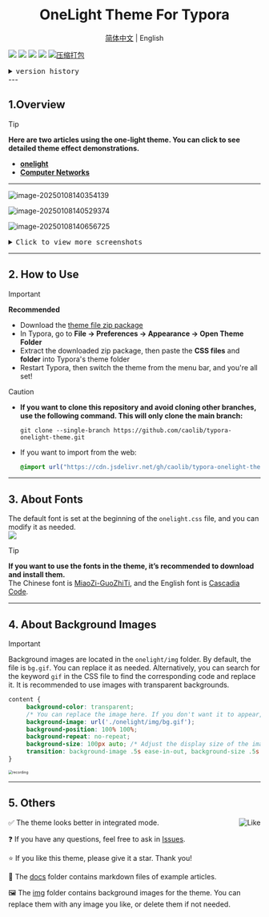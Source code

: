 <h1 align='center'>OneLight Theme For Typora</h1>

<div align="center">
    <a href='https://github.com/caolib/typora-onelight-theme'>简体中文</a>
    |
    English
</div>



![](https://img.shields.io/github/downloads/caolib/typora-onelight-theme/total?labelColor=black&color=blue)
[![](https://img.shields.io/github/v/release/caolib/typora-onelight-theme?labelColor=black&color=red)](https://github.com/caolib/typora-onelight-theme/releases)
[![](https://img.shields.io/github/last-commit/caolib/typora-onelight-theme?labelColor=black&color=blue)](https://github.com/caolib/typora-onelight-theme/activity)
[![](https://api.netlify.com/api/v1/badges/6ca72e1b-7dc6-4d51-8542-e07bf9ad0a88/deploy-status)](https://typora-theme.netlify.app)
[![压缩打包](https://github.com/caolib/typora-onelight-theme/actions/workflows/css-compress.yml/badge.svg)](https://github.com/caolib/typora-onelight-theme/actions/workflows/css-compress.yml)

<details><summary><kbd>version history</summary></kbd>
  <img src="https://img.shields.io/github/downloads/caolib/typora-onelight-theme/v1.4.0/total"></br>
  <img src="https://img.shields.io/github/downloads/caolib/typora-onelight-theme/v1.3.0/total"></br>
  <img src="https://img.shields.io/github/downloads/caolib/typora-onelight-theme/v1.2.4/total"></br>
  <img src="https://img.shields.io/github/downloads/caolib/typora-onelight-theme/v1.2.3/total"></br>
  <img src="https://img.shields.io/github/downloads/caolib/typora-onelight-theme/v1.2.0/total"></br>
  <img src="https://img.shields.io/github/downloads/caolib/typora-onelight-theme/v0.2.4/total"></br>
  <img src="https://img.shields.io/github/downloads/caolib/typora-onelight-theme/v0.2.3/total"></br>
  <img src="https://img.shields.io/github/downloads/caolib/typora-onelight-theme/v0.2.2/total"/></br>
  <img src="https://img.shields.io/github/downloads/caolib/typora-onelight-theme/v0.2.1/total"/></br>
  <img src="https://img.shields.io/github/downloads/caolib/typora-onelight-theme/v0.1.0/total"/></br>
  <img src="https://img.shields.io/github/downloads/caolib/typora-onelight-theme/v0.0.6/total"/></br>
  <img src="https://img.shields.io/github/downloads/caolib/typora-onelight-theme/v0.0.5/total"/></br>
</details>
---

## **1.Overview**


> [!tip]  
> **Here are two articles using the one-light theme. You can click to see detailed theme effect demonstrations.**  
>  
> - **[onelight](https://bin-sites.pages.dev/onelight)**  
> - **[Computer Networks](https://bin-sites.pages.dev/net/计算机网络)**  

---

![image-20250108140354139](https://s2.loli.net/2025/01/08/fNQF1ZCOgGydEUL.png)

![image-20250108140529374](https://s2.loli.net/2025/01/08/aMkKwdmVuTCtW4G.png)

![image-20250108140656725](https://s2.loli.net/2025/01/08/TyJutRejBLX3xGW.png)

<details><summary><kbd>Click to view more screenshots</summary></kbd>  
  <img src="https://s2.loli.net/2025/01/08/Ir1mgZCto4YS6lj.png"></br>  
  <img src="https://s2.loli.net/2025/01/08/ugxkC5UyvqGw6iP.png"></br>  
  <img src="https://s2.loli.net/2025/01/08/cAgBOqFoCMYE8S6.png"></br>  
	Integrated mode menu interface  
  <img src="https://s2.loli.net/2025/01/08/QF2UA9zPOW5X6ji.png"></br>  
</details>  

---

## **2. How to Use**  

> [!important]  
>  
> **Recommended**  
>  
> - Download the [theme file zip package](https://github.com/caolib/typora-onelight-theme/releases)  
> - In Typora, go to **File → Preferences → Appearance → Open Theme Folder**  
> - Extract the downloaded zip package, then paste the **CSS files** and **folder** into Typora's theme folder  
> - Restart Typora, then switch the theme from the menu bar, and you're all set!  


> [!caution]  
>  
> - **If you want to clone this repository and avoid cloning other branches, use the following command. This will only clone the main branch:**  
>  
>   ```shell  
>   git clone --single-branch https://github.com/caolib/typora-onelight-theme.git  
>   ```
>  
> - If you want to import from the web:  
>  
>   ```css  
>   @import url("https://cdn.jsdelivr.net/gh/caolib/typora-onelight-theme@onelight/dist/onelight.min.css");  
>   ```

---

## **3. About Fonts**  

The default font is set at the beginning of the `onelight.css` file, and you can modify it as needed.  
![](https://github.com/user-attachments/assets/ab75260f-cff0-43b7-b8e5-dfea38e8525c)  

> [!tip]  
>  
> **If you want to use the fonts in the theme, it’s recommended to download and install them.**  
> The Chinese font is [MiaoZi-GuoZhiTi](https://cdn.jsdelivr.net/gh/caolib/cdn@main/fonts/MiaoZi-GuoZhiTi.ttf), and the English font is [Cascadia Code](https://cdn.jsdelivr.net/gh/caolib/cdn@main/fonts/CascadiaCode.ttf).  

---

## **4. About Background Images**  

> [!important]  
>  
> Background images are located in the `onelight/img` folder. By default, the file is `bg.gif`. You can replace it as needed. Alternatively, you can search for the keyword `gif` in the CSS file to find the corresponding code and replace it. It is recommended to use images with transparent backgrounds.  
>  
> ```css  
> content {  
>      background-color: transparent;  
>      /* You can replace the image here. If you don't want it to appear, you can comment out this section.*/
>      background-image: url('./onelight/img/bg.gif');  
>      background-position: 100% 100%;  
>      background-repeat: no-repeat;  
>      background-size: 100px auto; /* Adjust the display size of the image */ 
>      transition: background-image .5s ease-in-out, background-size .5s ease-in-out;  
> }  
> ```
>  
> <img src="https://s2.loli.net/2024/12/15/Fn6LcrKWC2dlp1J.gif" alt="recording" style="zoom: 50%;" />  

---

## **5. Others**  

<img align='right' src="https://s2.loli.net/2025/01/04/zt7O3daMLDC5EHW.png" alt="Like" />✅ The theme looks better in integrated mode.  

❓ If you have any questions, feel free to ask in [Issues](https://github.com/caolib/typora-onelight-theme/issues).  

⭐ If you like this theme, please give it a star. Thank you!  

📄 The [docs](https://github.com/caolib/typora-onelight-theme/tree/onelight/docs) folder contains markdown files of example articles.  

🖼️ The [img](https://github.com/caolib/typora-onelight-theme/tree/onelight/onelight/img) folder contains background images for the theme. You can replace them with any image you like, or delete them if not needed.  



